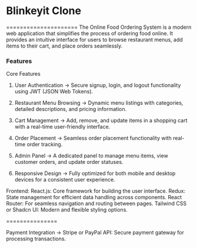 # Blinkeyit Clone 
=====================
The Online Food Ordering System is a modern web application that simplifies the process of ordering food online. It provides an intuitive interface for users to browse restaurant menus, add items to their cart, and place orders seamlessly.

### Features
Core Features

1. User Authentication ->
Secure signup, login, and logout functionality using JWT (JSON Web Tokens).

2. Restaurant Menu Browsing ->
Dynamic menu listings with categories, detailed descriptions, and pricing information.

3. Cart Management ->
Add, remove, and update items in a shopping cart with a real-time user-friendly interface.

4. Order Placement ->
Seamless order placement functionality with real-time order tracking.

5. Admin Panel ->
A dedicated panel to manage menu items, view customer orders, and update order statuses.

6. Responsive Design ->
Fully optimized for both mobile and desktop devices for a consistent user experience.


Frontend: 
React.js: Core framework for building the user interface.
Redux: State management for efficient data handling across components.
React Router: For seamless navigation and routing between pages.
Tailwind CSS or Shadcn UI: Modern and flexible styling options.

===============

Payment Integration -> 
Stripe or PayPal API: Secure payment gateway for processing transactions.

